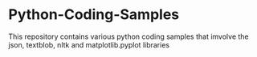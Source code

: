# Python-Coding-Samples
This repository contains various python coding samples that imvolve the json, textblob, nltk and matplotlib.pyplot libraries
